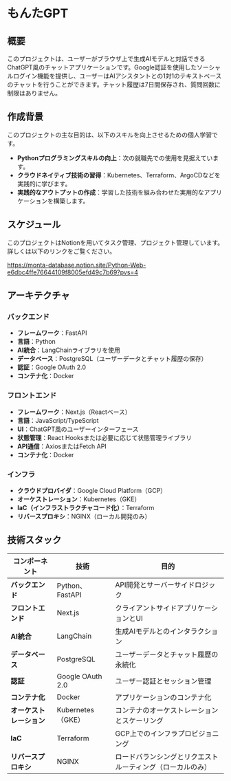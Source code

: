 # もんたGPT

## 概要

このプロジェクトは、ユーザーがブラウザ上で生成AIモデルと対話できるChatGPT風のチャットアプリケーションです。Google認証を使用したソーシャルログイン機能を提供し、ユーザーはAIアシスタントとの1対1のテキストベースのチャットを行うことができます。チャット履歴は7日間保存され、質問回数に制限はありません。

## 作成背景

このプロジェクトの主な目的は、以下のスキルを向上させるための個人学習です。

- **Pythonプログラミングスキルの向上**：次の就職先での使用を見据えています。
- **クラウドネイティブ技術の習得**：Kubernetes、Terraform、ArgoCDなどを実践的に学びます。
- **実践的なアウトプットの作成**：学習した技術を組み合わせた実用的なアプリケーションを構築します。

## スケジュール

このプロジェクトはNotionを用いてタスク管理、プロジェクト管理しています。
詳しくは以下のリンクをご覧ください。

https://monta-database.notion.site/Python-Web-e6dbc4ffe76644109f8005efd49c7b69?pvs=4

## アーキテクチャ

### バックエンド

- **フレームワーク**：FastAPI
- **言語**：Python
- **AI統合**：LangChainライブラリを使用
- **データベース**：PostgreSQL（ユーザーデータとチャット履歴の保存）
- **認証**：Google OAuth 2.0
- **コンテナ化**：Docker

### フロントエンド

- **フレームワーク**：Next.js（Reactベース）
- **言語**：JavaScript/TypeScript
- **UI**：ChatGPT風のユーザーインターフェース
- **状態管理**：React Hooksまたは必要に応じて状態管理ライブラリ
- **API通信**：AxiosまたはFetch API
- **コンテナ化**：Docker

### インフラ

- **クラウドプロバイダ**：Google Cloud Platform（GCP）
- **オーケストレーション**：Kubernetes（GKE）
- **IaC（インフラストラクチャコード化）**：Terraform
- **リバースプロキシ**：NGINX（ローカル開発のみ）

## 技術スタック

| コンポーネント      | 技術                         | 目的                                              |
|---------------------|------------------------------|---------------------------------------------------|
| **バックエンド**    | Python、FastAPI              | API開発とサーバーサイドロジック                   |
| **フロントエンド**  | Next.js                      | クライアントサイドアプリケーションとUI             |
| **AI統合**         | LangChain                    | 生成AIモデルとのインタラクション                   |
| **データベース**    | PostgreSQL                   | ユーザーデータとチャット履歴の永続化               |
| **認証**            | Google OAuth 2.0             | ユーザー認証とセッション管理                       |
| **コンテナ化**      | Docker                       | アプリケーションのコンテナ化                       |
| **オーケストレーション**| Kubernetes（GKE）          | コンテナのオーケストレーションとスケーリング       |
| **IaC**            | Terraform                    | GCP上でのインフラプロビジョニング                 |
| **リバースプロキシ**| NGINX                        | ロードバランシングとリクエストルーティング（ローカルのみ）         |
